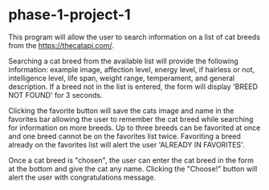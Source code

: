 # phase-1-project-1

This program will allow the user to search information on a list of cat breeds from the https://thecatapi.com/. 

Searching a cat breed from the available list will provide the following information: example image, affection level, energy level, if hairless or not, intelligence level, life span, weight range, temperament, and general description. If a breed not in the list is entered, the form will display 'BREED NOT FOUND' for 3 seconds.

Clicking the favorite button will save the cats image and name in the favorites bar allowing the user to remember the cat breed while searching for information on more breeds. Up to three breeds can be favorited at once and one breed cannot be on the favorites list twice. Favoriting a breed already on the favorites list will alert the user 'ALREADY IN FAVORITES'. 

Once a cat breed is "chosen", the user can enter the cat breed in the form at the bottom and give the cat any name. Clicking the "Choose!" button will alert the user with congratulations message.